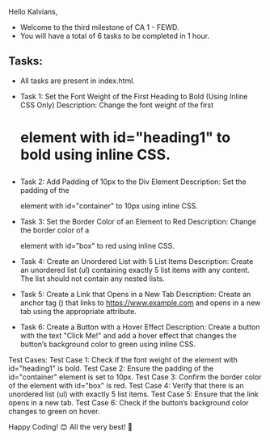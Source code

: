 Hello Kalvians,
- Welcome to the third milestone of CA 1 - FEWD.
- You will have a total of 6 tasks to be completed in 1 hour.

## Tasks:
- All tasks are present in index.html.

- Task 1: Set the Font Weight of the First Heading to Bold (Using Inline CSS Only)
Description:
Change the font weight of the first <h1> element with id="heading1" to bold using inline CSS.

- Task 2: Add Padding of 10px to the Div Element
Description:
Set the padding of the <div> element with id="container" to 10px using inline CSS.

- Task 3: Set the Border Color of an Element to Red
Description:
Change the border color of a <div> element with id="box" to red using inline CSS.

- Task 4: Create an Unordered List with 5 List Items
Description:
Create an unordered list (ul) containing exactly 5 list items with any content. The list should not contain any nested lists.

- Task 5: Create a Link that Opens in a New Tab
Description:
Create an anchor tag (<a>) that links to https://www.example.com and opens in a new tab using the appropriate attribute.

- Task 6: Create a Button with a Hover Effect
Description:
Create a button with the text "Click Me!" and add a hover effect that changes the button’s background color to green using inline CSS.

Test Cases:
Test Case 1: Check if the font weight of the element with id="heading1" is bold.
Test Case 2: Ensure the padding of the id="container" element is set to 10px.
Test Case 3: Confirm the border color of the element with id="box" is red.
Test Case 4: Verify that there is an unordered list (ul) with exactly 5 list items.
Test Case 5: Ensure that the link opens in a new tab.
Test Case 6: Check if the button’s background color changes to green on hover.


Happy Coding! 😊
All the very best! 🎯
